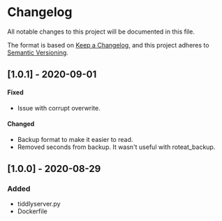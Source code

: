 # Changelog
All notable changes to this project will be documented in this file.

The format is based on [Keep a Changelog](https://keepachangelog.com/en/1.0.0/),
and this project adheres to [Semantic Versioning](https://semver.org/spec/v2.0.0.html).

## [1.0.1] - 2020-09-01
#### Fixed
- Issue with corrupt overwrite.    

#### Changed
- Backup format to make it easier to read.
- Removed seconds from backup.  It wasn't useful with roteat_backup.

## [1.0.0] - 2020-08-29
### Added
- tiddlyserver.py 
- Dockerfile
